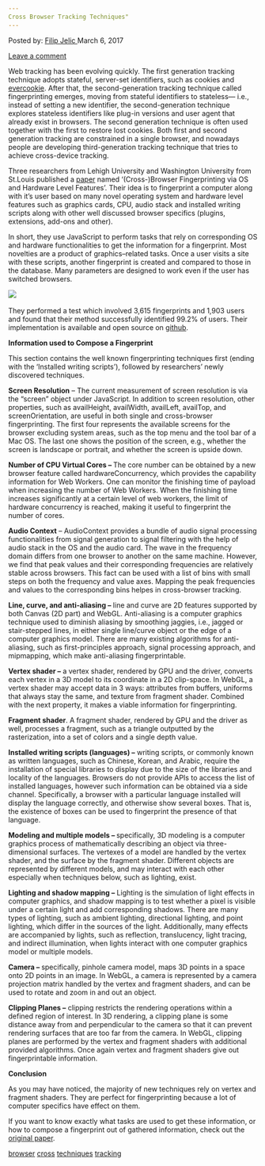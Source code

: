 ```yaml
---
Cross Browser Tracking Techniques"
---
```

<article class="post-listing post-18443 post type-post status-publish format-standard has-post-thumbnail hentry  tag-browser tag-cross tag-techniques tag-tracking">
<div class="post-inner">
<span>Posted by: <a href="https://www.deepdotweb.com/author/filipjelic/" title="">Filip Jelic </a></span>
<span>March 6, 2017</span>

<span><a href="https://www.deepdotweb.com/2017/03/06/cross-browser-tracking-techniques/#respond">Leave a comment</a></span>


<p>Web tracking has been evolving quickly. The first generation tracking technique adopts stateful, server-set identifiers, such as cookies and <a href="http://samy.pl/evercookie/">evercookie</a>. After that, the second-generation tracking technique called fingerprinting emerges, moving from stateful identifiers to stateless— i.e., instead of setting a new identifier, the second-generation technique explores stateless identifiers like plug-in versions and user agent that already exist in browsers. The second generation technique is often used together with the first to restore lost cookies. Both first and second generation tracking are constrained in a single browser, and nowadays people are developing third-generation tracking technique that tries to achieve cross-device tracking.</p>
<p>Three researchers from Lehigh University and Washington University from St.Louis published a <a href="http://yinzhicao.org/TrackingFree/crossbrowsertracking_NDSS17.pdf">paper</a> named &#8216;(Cross-)Browser Fingerprinting via OS and Hardware Level Features&#8217;. Their idea is to fingerprint a computer along with it&#8217;s user based on many novel operating system and hardware level features such as graphics cards, CPU, audio stack and installed writing scripts along with other well discussed browser specifics (plugins, extensions, add-ons and other).</p>
<p>In short, they use JavaScript to perform tasks that rely on corresponding OS and hardware functionalities to get the information for a fingerprint. Most novelties are a product of graphics–related tasks. Once a user visits a site with these scripts, another fingerprint is created and compared to those in the database. Many parameters are designed to work even if the user has switched browsers.</p>
<p><img class="wp-image-18453 aligncenter" src="/imgs/2017/02/word-image-95.png" srcset="/imgs/2017/02/word-image-95.png 896w, /imgs/2017/02/word-image-95-300x158.png 300w" sizes="(max-width: 896px) 100vw, 896px"/></p>
<p>They performed a test which involved 3,615 fingerprints and 1,903 users and found that their method successfully identified 99.2% of users. Their implementation is available and open source on <a href="https://github.com/Song-Li/cross_browser">github</a>.</p>
<p><strong>Information used to Compose a Fingerprint</strong></p>
<p>This section contains the well known fingerprinting techniques first (ending with the &#8216;Installed writing scripts&#8217;), followed by researchers&#8217; newly discovered techniques.</p>
<p><strong>Screen Resolution</strong> &#8211; The current measurement of screen resolution is via the “screen” object under JavaScript. In addition to screen resolution, other properties, such as availHeight, availWidth, availLeft, availTop, and screenOrientation, are useful in both single and cross-browser fingerprinting. The first four represents the available screens for the browser excluding system areas, such as the top menu and the tool bar of a Mac OS. The last one shows the position of the screen, e.g., whether the screen is landscape or portrait, and whether the screen is upside down.</p>
<p><strong>Number of CPU Virtual Cores &#8211; </strong>The core number can be obtained by a new browser feature called hardwareConcurrency, which provides the capability information for Web Workers. One can monitor the finishing time of payload when increasing the number of Web Workers. When the finishing time increases significantly at a certain level of web workers, the limit of hardware concurrency is reached, making it useful to fingerprint the number of cores.</p>
<p><strong>Audio Context</strong> &#8211; AudioContext provides a bundle of audio signal processing functionalities from signal generation to signal filtering with the help of audio stack in the OS and the audio card. The wave in the frequency domain differs from one browser to another on the same machine. However, we find that peak values and their corresponding frequencies are relatively stable across browsers. This fact can be used with a list of bins with small steps on both the frequency and value axes. Mapping the peak frequencies and values to the corresponding bins helpes in cross-browser tracking.</p>
<p><strong>Line, curve, and anti-aliasing &#8211;</strong> line and curve are 2D features supported by both Canvas (2D part) and WebGL. Anti-aliasing is a computer graphics technique used to diminish aliasing by smoothing jaggies, i.e., jagged or stair-stepped lines, in either single line/curve object or the edge of a computer graphics model. There are many existing algorithms for anti-aliasing, such as first-principles approach, signal processing approach, and mipmapping, which make anti-aliasing fingerprintable.</p>
<p><strong>Vertex shader &#8211;</strong> a vertex shader, rendered by GPU and the driver, converts each vertex in a 3D model to its coordinate in a 2D clip-space. In WebGL, a vertex shader may accept data in 3 ways: attributes from buffers, uniforms that always stay the same, and texture from fragment shader. Combined with the next property, it makes a viable information for fingerprinting.</p>
<p><strong>Fragment shader</strong>. A fragment shader, rendered by GPU and the driver as well, processes a fragment, such as a triangle outputted by the rasterization, into a set of colors and a single depth value.</p>
<p><strong>Installed writing scripts (languages) &#8211;</strong> writing scripts, or commonly known as written languages, such as Chinese, Korean, and Arabic, require the installation of special libraries to display due to the size of the libraries and locality of the languages. Browsers do not provide APIs to access the list of installed languages, however such information can be obtained via a side channel. Specifically, a browser with a particular language installed will display the language correctly, and otherwise show several boxes. That is, the existence of boxes can be used to fingerprint the presence of that language.</p>
<p><strong>Modeling and multiple models &#8211; </strong>specifically, 3D modeling is a computer graphics process of mathematically describing an object via three-dimensional surfaces. The vertexes of a model are handled by the vertex shader, and the surface by the fragment shader. Different objects are represented by different models, and may interact with each other especially when techniques below, such as lighting, exist.</p>
<p><strong>Lighting and shadow mapping &#8211;</strong> Lighting is the simulation of light effects in computer graphics, and shadow mapping is to test whether a pixel is visible under a certain light and add corresponding shadows. There are many types of lighting, such as ambient lighting, directional lighting, and point lighting, which differ in the sources of the light. Additionally, many effects are accompanied by lights, such as reflection, translucency, light tracing, and indirect illumination, when lights interact with one computer graphics model or multiple models.</p>
<p><strong>Camera – </strong>specifically, pinhole camera model, maps 3D points in a space onto 2D points in an image. In WebGL, a camera is represented by a camera projection matrix handled by the vertex and fragment shaders, and can be used to rotate and zoom in and out an object.</p>
<p><strong>Clipping Planes &#8211;</strong> clipping restricts the rendering operations within a defined region of interest. In 3D rendering, a clipping plane is some distance away from and perpendicular to the camera so that it can prevent rendering surfaces that are too far from the camera. In WebGL, clipping planes are performed by the vertex and fragment shaders with additional provided algorithms. Once again vertex and fragment shaders give out fingerprintable information.</p>
<p><strong>Conclusion</strong></p>
<p>As you may have noticed, the majority of new techniques rely on vertex and fragment shaders. They are perfect for fingerprinting because a lot of computer specifics have effect on them.</p>
<p>If you want to know exactly what tasks are used to get these information, or how to compose a fingerprint out of gathered information, check out the <a href="http://yinzhicao.org/TrackingFree/crossbrowsertracking_NDSS17.pdf">original paper</a>.</p>
</div>
<a href="https://www.deepdotweb.com/tag/browser/" rel="tag">browser</a> <a href="https://www.deepdotweb.com/tag/cross/" rel="tag">cross</a> <a href="https://www.deepdotweb.com/tag/techniques/" rel="tag">techniques</a> <a href="https://www.deepdotweb.com/tag/tracking/" rel="tag">tracking</a></span> <span style="display:none" class="updated">2017-03-06<a href="https://www.deepdotweb.com/author/filipjelic/" title="Posts by Filip Jelic" rel="author">Filip Jelic</a></strong></div>

